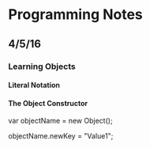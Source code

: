 # Programming Notes

## 4/5/16

### Learning Objects
#### Literal Notation


#### The Object Constructor

var objectName = new Object();

objectName.newKey = "Value1"; 

